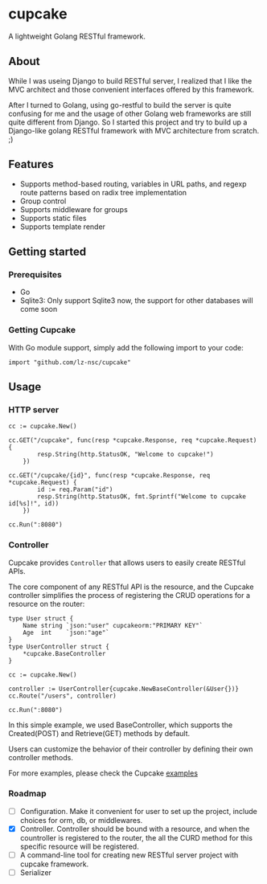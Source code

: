 # cupcake
A lightweight Golang RESTful framework.

## About
While I was useing Django to build RESTful server, I realized that I like the MVC architect and those convenient interfaces offered by this framework.

After I turned to Golang, using go-restful to build the server is quite confusing for me and the usage of other Golang web frameworks are still quite different from Django. So I started this project and try to build up a Django-like golang RESTful framework with MVC architecture from scratch. ;)

## Features
* Supports method-based routing, variables in URL paths, and regexp route patterns based on radix tree implementation
* Group control
* Supports middleware for groups
* Supports static files
* Supports template render

## Getting started

### Prerequisites
* Go
* Sqlite3: Only support Sqlite3 now, the support for other databases will come soon

### Getting Cupcake

With Go module support, simply add the following import to your code:
```
import "github.com/lz-nsc/cupcake"
```

## Usage

### HTTP server
```
cc := cupcake.New()

cc.GET("/cupcake", func(resp *cupcake.Response, req *cupcake.Request) {
		resp.String(http.StatusOK, "Welcome to cupcake!")
	})

cc.GET("/cupcake/{id}", func(resp *cupcake.Response, req *cupcake.Request) {
		id := req.Param("id")
		resp.String(http.StatusOK, fmt.Sprintf("Welcome to cupcake id[%s]!", id))
	})

cc.Run(":8080")
```
### Controller

Cupcake provides `Controller` that allows users to easily create RESTful APIs. 

The core component of any RESTful API is the resource, and the Cupcake controller simplifies the process of registering the CRUD operations for a resource on the router:
```
type User struct {
	Name string `json:"user" cupcakeorm:"PRIMARY KEY"`
	Age  int    `json:"age"`
}
type UserController struct {
	*cupcake.BaseController
}

cc := cupcake.New()

controller := UserController{cupcake.NewBaseController(&User{})}
cc.Route("/users", controller)

cc.Run(":8080")
```

In this simple example, we used BaseController, which supports the Created(POST) and Retrieve(GET) methods by default. 

Users can customize the behavior of their controller by defining their own controller methods.

For more examples, please check the Cupcake [examples](https://github.com/lz-nsc/cupcake/tree/master/examples)

### Roadmap
- [ ] Configuration. Make it convenient for user to set up the project, include choices for orm, db, or middlewares.
- [X] Controller. Controller should be bound with a resource, and when the countroller is registered to the router, the all the CURD method for this specific resource will be registered.
- [ ] A command-line tool for creating new RESTful server project with cupcake framework.
- [ ] Serializer